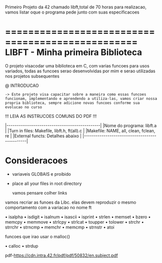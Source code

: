 Primeiro Projeto da 42 chamado libft,total de 70 horas para realizacao, vamos listar oque o programa pede junto com suas especificacoes


=================================================
									LIBFT - Minha primeira Biblioteca
=================================================

O projeto visacodar uma biblioteca em C, com varias funcoes para usos variados, todas as funcoes serao desenvolvidas por mim e serao utilizadas nos projetos subsequentes

@ INTRODUCAO

	-> Este projeto visa capacitar sobre a maneira como essas funcoes funcionam, implementando e aprendendo a utiliza-las, vamos criar nossa propria biblioteca, sempre adicione novas funcoes conforme sua evolucao no curso

!!! LEIA AS INSTRUCOES COMUNS DO PDF !!!

|------------------------------------------------|
|Nome do programa: 	libft.a						 |
|Turn in files:		Makefile, libft.h, ft(all).c |
|Makefile:			NAME, all, clean, fclean, re |
|External functs:	Detalhes abaixo				 |
|------------------------------------------------|

# Consideracoes
- variaveis GLOBAIS e proibido 
- place all your files in root directory




	vamos pensare colher links


vamos recriar as funoes da Libc. elas devem reproduzir o mesmo comportamento com a variacao no nome ft

• isalpha 
• isdigit
• isalnum
• isascii 
• isprint 
• strlen 
• memset 
• bzero
• memcpy 
• memmove 
• strlcpy 
• strlcat
• toupper 
• tolower 
• strchr 
• strrchr 
• strncmp 
• memchr 
• memcmp 
• strnstr 
• atoi

funcoes que irao usar o malloc()

• calloc 
• strdup

pdf-https://cdn.intra.42.fr/pdf/pdf/50832/en.subject.pdf

